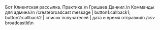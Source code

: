 Бот Клиентская рассылка. Практика.\n
Гришаев Даниил.\n
Комманды для админа:\n
/createbroadcast message | button1:callback1; button2:callback2 | список получателей | дата и время отправки\n
/csv broadcastId\n
